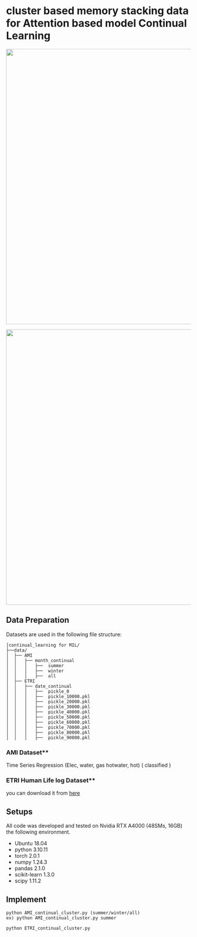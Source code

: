 # cluster based memory stacking data  for Attention based model Continual Learning



<p align="center"><img src="https://github.com/jwr0218/attention_continual/assets/54136688/e615c923-2cf7-40d1-92c9-f092513fa6c4" width="750"/></p>
<p align="center"><img src="https://github.com/jwr0218/attention_continual/assets/54136688/db7d036d-e1da-435e-9f0f-de364e208638" width="750"/></p>

## Data Preparation

Datasets are used in the following file structure:

```
│continual_learning for MIL/
├──data/
│  ├── AMI
│  │   ├── month_continual
│  │   │   ├──  summer
│  │   │   ├──  winter
│  │   │   ├──  all
│  ├── ETRI
│  │   ├── date_continual
│  │   │   ├──  pickle_0
│  │   │   ├──  pickle_10000.pkl
│  │   │   ├──  pickle_20000.pkl
│  │   │   ├──  pickle_30000.pkl
│  │   │   ├──  pickle_40000.pkl
│  │   │   ├──  pickle_50000.pkl
│  │   │   ├──  pickle_60000.pkl
│  │   │   ├──  pickle_70000.pkl
│  │   │   ├──  pickle_80000.pkl
│  │   │   ├──  pickle_90000.pkl
```


### AMI Dataset**
Time Series Regression (Elec, water, gas hotwater, hot) ( classified ) 

  
### ETRI Human Life log Dataset**
you can download it from [here](https://nanum.etri.re.kr/share/schung1/ETRILifelogDataset2020?lang=ko_KR)


## Setups

All code was developed and tested on Nvidia RTX A4000 (48SMs, 16GB) the following environment.
- Ubuntu 18.04
- python 3.10.11
- torch 2.0.1
- numpy 1.24.3
- pandas 2.1.0
- scikit-learn 1.3.0
- scipy 1.11.2

## Implement

```shell
python AMI_continual_cluster.py (summer/winter/all)
ex) python AMI_continual_cluster.py summer 

python ETRI_continual_cluster.py 

```
